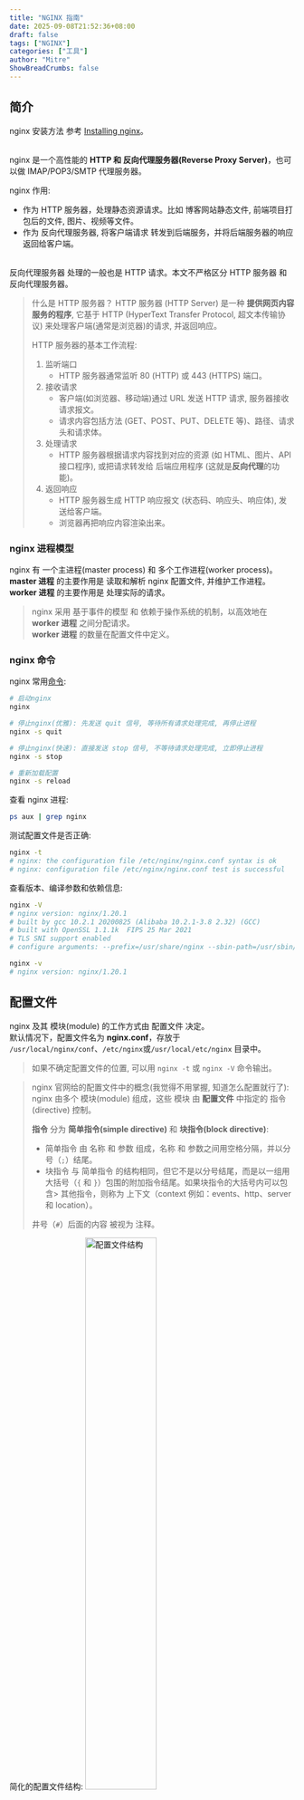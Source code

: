 ```yaml
---
title: "NGINX 指南"
date: 2025-09-08T21:52:36+08:00
draft: false
tags: ["NGINX"]
categories: ["工具"]
author: "Mitre"
ShowBreadCrumbs: false
---
```


## 简介
nginx 安装方法 参考 [Installing nginx](https://nginx.org/en/docs/install.html)。     
<br>


nginx 是一个高性能的 **HTTP 和 反向代理服务器(Reverse Proxy Server)**，也可以做 IMAP/POP3/SMTP 代理服务器。  

nginx 作用:  
- 作为 HTTP 服务器，处理静态资源请求。比如 博客网站静态文件, 前端项目打包后的文件, 图片、视频等文件。  
- 作为 反向代理服务器, 将客户端请求 转发到后端服务，并将后端服务器的响应返回给客户端。  

<br>
反向代理服务器 处理的一般也是 HTTP 请求。本文不严格区分 HTTP 服务器 和 反向代理服务器。  

> 什么是 HTTP 服务器？
> HTTP 服务器 (HTTP Server) 是一种 **提供网页内容服务的程序**, 它基于 HTTP (HyperText Transfer Protocol, 超文本传输协议) 来处理客户端(通常是浏览器)的请求, 并返回响应。  
>  
> HTTP 服务器的基本工作流程:
> 1. 监听端口
>     - HTTP 服务器通常监听 80 (HTTP) 或 443 (HTTPS) 端口。
> 2. 接收请求
>     - 客户端(如浏览器、移动端)通过 URL 发送 HTTP 请求, 服务器接收请求报文。
>     - 请求内容包括方法 (GET、POST、PUT、DELETE 等)、路径、请求头和请求体。
> 3. 处理请求
>     - HTTP 服务器根据请求内容找到对应的资源 (如 HTML、图片、API 接口程序), 或把请求转发给 后端应用程序 (这就是**反向代理**的功能)。  
> 4. 返回响应
>     - HTTP 服务器生成 HTTP 响应报文 (状态码、响应头、响应体), 发送给客户端。  
>     - 浏览器再把响应内容渲染出来。  


### nginx 进程模型
nginx 有 一个主进程(master process) 和 多个工作进程(worker process)。  
**master 进程** 的主要作用是 读取和解析 nginx 配置文件, 并维护工作进程。  
**worker 进程** 的主要作用是 处理实际的请求。  

> nginx 采用 基于事件的模型 和 依赖于操作系统的机制，以高效地在 **worker 进程** 之间分配请求。  
> **worker 进程** 的数量在配置文件中定义。  

### nginx 命令

nginx 常用[命令](https://nginx.org/en/docs/switches.html):  
```bash
# 启动nginx
nginx

# 停止nginx(优雅): 先发送 quit 信号, 等待所有请求处理完成, 再停止进程
nginx -s quit

# 停止nginx(快速): 直接发送 stop 信号, 不等待请求处理完成, 立即停止进程
nginx -s stop

# 重新加载配置
nginx -s reload
```
查看 nginx 进程:   
```bash
ps aux | grep nginx
```

测试配置文件是否正确:  
```bash
nginx -t
# nginx: the configuration file /etc/nginx/nginx.conf syntax is ok
# nginx: configuration file /etc/nginx/nginx.conf test is successful
```

查看版本、编译参数和依赖信息:  
```bash
nginx -V
# nginx version: nginx/1.20.1
# built by gcc 10.2.1 20200825 (Alibaba 10.2.1-3.8 2.32) (GCC)
# built with OpenSSL 1.1.1k  FIPS 25 Mar 2021
# TLS SNI support enabled
# configure arguments: --prefix=/usr/share/nginx --sbin-path=/usr/sbin/nginx --modules-path=/usr/lib64/nginx/modules --conf-path=/etc/nginx/nginx.conf ......

nginx -v
# nginx version: nginx/1.20.1
```

## 配置文件
nginx 及其 模块(module) 的工作方式由 配置文件 决定。  
默认情况下，配置文件名为 **nginx.conf**，存放于 `/usr/local/nginx/conf`、`/etc/nginx`或`/usr/local/etc/nginx` 目录中。  
> 如果不确定配置文件的位置, 可以用 `nginx -t` 或 `nginx -V` 命令输出。  

> nginx 官网给的配置文件中的概念(我觉得不用掌握, 知道怎么配置就行了): 
> nginx 由多个 模块(module) 组成，这些 模块 由 **配置文件** 中指定的 指令(directive) 控制。  
> 
> **指令** 分为 **简单指令(simple directive)** 和 **块指令(block directive)**:    
> - 简单指令 由 名称 和 参数 组成，名称 和 参数之间用空格分隔，并以分号（`;`）结尾。  
> - 块指令 与 简单指令 的结构相同，但它不是以分号结尾，而是以一组用大括号（`{` 和 `}`）包围的附加指令结尾。如果块指令的大括号内可以包含> 其他指令，则称为 上下文（context 例如：events、http、server 和 location）。  
>
> 井号（`#`）后面的内容 被视为 注释。

简化的配置文件结构:
<img src="/images/2025/P20250908-conf-structure.png" alt="配置文件结构" style="width:50%; height:auto;" />

http 块是 最外层块, 一般在 nginx.conf 配置文件中。    
upstream 块 定义 后端服务器组, 一般在子配置文件中。upstream 是上游服务器的意思, 用户在下游, 服务器在上游。  
server 块 定义 虚拟主机, 一般在子配置文件中。一个 server 块 代表一个服务。    
location 块 定义 路由规则。 

示例: 
- 访问 example.com:8000/static1 时, nginx 会根据配置文件, 找到对应的 location 块(/static1), 根据该块的配置, 会返回静态资源文件。  
- 访问 example.com:8000/api_xxx/xxx 时, nginx 会根据配置文件, 找到对应的 location 块(/api_xxx/xxx), 根据该块的配置, 会将请求转发到后端服务器组 upstream-server1, 最终 upstream-server1 中的一台机器会接收请求并响应。  

<br>

### nginx.conf

`/etc/nginx/nginx.conf` 是我服务器上默认的 nginx 配置文件, 它包含了 nginx 的全局配置, 如 worker 进程数、日志文件路径、模块加载等。  

具体内容如下:  
```nginx
# 指定 Nginx 工作进程的运行用户为 nginx。
# 确保该用户对需要访问的文件/目录有合适权限（如 root、日志、html 目录等）。
user nginx;

# 自动根据 CPU 核心数启动 worker 进程，一般用于取最大并行能力。也可写具体数值。
worker_processes auto;

# 错误日志文件路径。可以加日志级别 error_log /var/log/nginx/error.log warn;
error_log /var/log/nginx/error.log;

# master 进程的 PID 文件位置，systemd/脚本常用它来管理进程
pid /run/nginx.pid;

# 加载动态模块的配置（通常包含 load_module 指令）。有些发行版会把动态模块放这里
include /usr/share/nginx/modules/*.conf;

# events 块
events {
    # 每个 worker 能同时处理的最大连接数（含客户端连接和与后端的连接等）。
    # 一般建议设置为 1024 或 2048。
    worker_connections 1024;
}

# http 块
http {
    # 定义访问日志格式
    # 格式名称为 main，后续 access_log 指令可以引用这个名称。
    # 格式中包含了客户端 IP(remote_addr)、用户、时间、请求方法、状态码、响应字节数、引用者、用户代理和 X-Forwarded-For 请求头(常用于代理转发时记录真实 IP)。
    log_format  main  '$remote_addr - $remote_user [$time_local] "$request" '
                      '$status $body_bytes_sent "$http_referer" '
                      '"$http_user_agent" "$http_x_forwarded_for"';

    # 启用访问日志并指定使用上面定义的 main 格式
    access_log  /var/log/nginx/access.log  main;

    sendfile            on;
    tcp_nopush          on;
    tcp_nodelay         on;
    # 保持连接超时时间（单位：秒）, 一般建议设置为 65 秒。
    keepalive_timeout   65;
    types_hash_max_size 4096;

    include             /etc/nginx/mime.types;
    default_type        application/octet-stream;

    # 包含 /etc/nginx/conf.d 目录下的所有 .conf 文件
    # 这些文件通常包含了 站点级别的配置，如 server 块、location 块等。
    # 通常: 每个 .conf 文件 对应 一个站点或服务。
    include /etc/nginx/conf.d/*.conf;

    # server 块（默认站点）
    server {
        # 监听 IPv4 的 80 端口
        listen       80;
        # 监听 IPv6 的 80 端口
        listen       [::]:80;
        # 下划线作为 server_name 常被用作“catch-all”默认域名（不是标准语义，只是习惯用法）
        server_name  _;
        # 该 server 的站点根目录，静态文件会从这里提供。
        root         /usr/share/nginx/html;

        # 加载该 server 的额外配置片段（例如安全头、特殊 location 等）
        include /etc/nginx/default.d/*.conf;

        # 当发生 404 时，内部重定向到 /404.html 
        error_page 404 /404.html;
            # = 表示精确匹配，当请求 EXACT 为该路径时，使用这个 location。
            # 常见默认配置中会把错误页放在 /40x.html 和 /50x.html。
            location = /40x.html {
        }

        error_page 500 502 503 504 /50x.html;
            location = /50x.html {
        }
    }

}
```
整体结构, Nginx 配置有几个主要上下文(context):  
- 主配置(main / global): 最顶层，可以放 user、worker_processes、error_log、pid、load_module 等。
- events: 与连接处理相关的设置（如 worker_connections）。
- http: HTTP 服务相关的全局设置（日志、mime 类型、缓存、包括 server 块等）。
- server: 虚拟主机，一个 server 块就是一个站点（监听端口、server_name、root、location 等）。
- location: 请求路径匹配并处理的具体规则。

### Serving Static Content

`/etc/nginx/conf.d/blog.conf` 是我的博客站点的配置文件。  

内容如下:  
```nginx
server {
    # 监听 443 端口 (HTTPS 默认端口)
    # 启用 SSL
    # 开启 HTTP/2 协议，提高多路复用能力和页面加载性能
    listen 443 ssl http2;

    # 服务器名称，用于匹配请求的 Host 头
    # 当请求的 Host 头部为 blog.mitrecx.top 时，匹配到这个 server 块。
    server_name blog.mitrecx.top;

    # 公钥证书文件 (PEM 格式)
    ssl_certificate     /etc/nginx/ssl/blog.mitrecx.top.pem;
    # 私钥文件
    ssl_certificate_key /etc/nginx/ssl/blog.mitrecx.top.key;
    
    # TLS 协议与加密套件
    ssl_protocols TLSv1.2 TLSv1.3;
    ssl_ciphers ECDHE-ECDSA-AES128-GCM-SHA256:ECDHE-RSA-AES128-GCM-SHA256;
    ssl_prefer_server_ciphers on;
    ssl_session_cache shared:SSL:10m;  # 开启 SSL 会话缓存，多个连接可复用，提高性能
    ssl_session_timeout 10m; # 会话缓存过期时间

    # 网站根目录
    root /home/josie/blog/public;
    # 默认首页文件
    index index.html;

    # 匹配所有请求路径
    location / {
        # try_files 指令会依次尝试：
	    # 1. 请求的文件 ($uri)
	    # 2. 请求的目录 ($uri/)
	    # 3. 如果都不存在，返回 404
        try_files $uri $uri/ =404;
    }

    # 正则匹配，以不区分大小写方式匹配静态资源后缀
    location ~* \.(css|js|png|jpg|jpeg|gif|ico|svg)$ {
        # 设置浏览器缓存时间为 1年
        expires 1y;
        # 开启缓存, 缓存策略：
        # public: 所有缓存层 (浏览器、CDN) 都可以缓存
        # immutable: 资源内容不会改变，缓存后可以长期使用
        add_header Cache-Control "public, immutable";
    }

    # 开启 gzip 压缩
    gzip on;
    gzip_vary on;
    # 只有响应体大于 1KB 才压缩
    gzip_min_length 1024; 
    # 指定压缩的 MIME 类型 (HTML 默认已包含)
    gzip_types text/plain text/css text/xml text/javascript application/javascript application/xml+rss application/json;
}

# HTTP 跳转 server 块, 所有 HTTP 请求永久重定向到 HTTPS
server {
    # 监听 80 端口 (HTTP 默认端口)
    listen 80;

    # 服务器名称，用于匹配请求的 Host 头
    # 当请求的 Host 头部为 blog.mitrecx.top 时，匹配到这个 server 块。
    server_name blog.mitrecx.top;

    # 所有请求 301 永久重定向到对应的 HTTPS 地址
    return 301 https://$host$request_uri;
}
```

总结, 这个配置的功能是：  
1. 提供 https://blog.mitrecx.top 的静态网站服务 (支持 http2)。
2. 所有 HTTP 请求强制跳转到 HTTPS。
3. 配置了严格的 TLS 协议和套件，安全性较高。  

注意, location 中 root 和 alias 的区别:  
- root: 会将请求路径拼接在 root 后面, 然后查找文件。
- alias: 会将请求路径替换为 alias 后面的路径, 然后查找文件。

### Setting Up a Simple Proxy Server
下面看一下我的 "家庭账单" 项目的 nginx 配置 `/etc/nginx/conf.d/family-bills.conf`, 这是一个前后端分离的 web 项目, 配置文件中包含了 反向代理 配置:   

```nginx
# 定义 upstream 后端服务池
upstream backend_api {
    # 默认是轮询
    server 127.0.0.1:8000;
    # 以后可以轻松扩展
    # server 127.0.0.1:8001;
    # server 127.0.0.1:8002;
}
server {
    listen 443 ssl http2;
    server_name jo.mitrecx.top;

    ssl_certificate     /etc/nginx/ssl/jo.mitrecx.top.pem;
    ssl_certificate_key /etc/nginx/ssl/jo.mitrecx.top.key;

    # SSL 优化配置
    ssl_protocols TLSv1.2 TLSv1.3;
    ssl_ciphers ECDHE-ECDSA-AES128-GCM-SHA256:ECDHE-RSA-AES128-GCM-SHA256;
    ssl_prefer_server_ciphers on;
    ssl_session_cache shared:SSL:10m;
    ssl_session_timeout 10m;

    # 网站根目录 (前端构建后的文件)
    root /var/www/family-bills-frontend;
    # 默认前端首页文件
    index index.html;

    # 前端路由支持
    location / {
        try_files $uri $uri/ /index.html;
    }

    # API 代理 (反向代理到后端)
    # 把前端请求 /api/xxx 转发到 127.0.0.1:8000/api/xxx
    # 实现前后端分离: 前端不直接调用后端 IP, 而是通过 Nginx 中转。
    location /api/ {
        # proxy_pass 的作用就是 告诉 nginx 要把请求转发到哪个后端服务, 是实现 反向代理 和 API 网关 的关键配置
        proxy_pass http://backend_api/api/;
        # 也可以直接写 IP:
        # proxy_pass http://127.0.0.1:8000/api/;

        # 请求头设置 (保证后端能识别真实请求信息):
        proxy_set_header Host $host;
        proxy_set_header X-Real-IP $remote_addr;
        proxy_set_header X-Forwarded-For $proxy_add_x_forwarded_for;
        proxy_set_header X-Forwarded-Proto $scheme;

        # 超时设置 - 支持大文件上传和AI处理（5分钟）
        proxy_connect_timeout 300s;
        proxy_send_timeout 300s;
        proxy_read_timeout 300s;
        proxy_buffering off;

        # 客户端请求体大小限制（支持大文件上传）
        client_max_body_size 100M;
    }

    # 静态资源缓存
    location ~* \.(js|css|png|jpg|jpeg|gif|ico|svg)$ {
        expires 1y;
        add_header Cache-Control "public, immutable";
    }

    # 安全头
    add_header X-Frame-Options "SAMEORIGIN" always;
    add_header X-Content-Type-Options "nosniff" always;
    add_header X-XSS-Protection "1; mode=block" always;

    # Gzip压缩
    gzip on;
    gzip_vary on;
    gzip_min_length 1024;
    gzip_types text/plain text/css text/xml text/javascript application/javascript application/xml+rss application/json;
}

# 所有 HTTP 请求永久重定向到 HTTPS
server {
    listen 80;
    server_name jo.mitrecx.top;
    return 301 https://$host$request_uri;
}
```

### 总结
我只有一台 ECS(Elastic Compute Service, 弹性计算服务/云上虚拟服务器), 在这台 ECS 上运行了 nginx 服务, 添加了上面的两个配置文件, 实现了: 
- 访问 blog.mitrecx.top 地址时, 返回 静态博客 的页面  
- 访问 jo.mitrecx.top 地址时, 返回 家庭账单系统 的页面  
- 访问 jo.mitrecx.top/api/ 地址时, 反向代理到 127.0.0.1:8000/api/ 地址